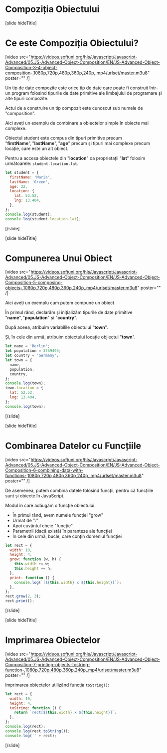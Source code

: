 # Compoziția Obiectului

[slide hideTitle]

# Ce este Compoziția Obiectului?

[video src="https://videos.softuni.org/hls/Javascript/Javascript-Advanced/05.JS-Advanced-Object-Composition/EN/JS-Advanced-Object-Composition-3-4-object-composition-,1080p,720p,480p,360p,240p,.mp4/urlset/master.m3u8" poster="" /]

Un tip de date compozite este orice tip de date care poate fi construit într-un program folosind tipurile de date primitive ale limbajului de programare și alte tipuri compozite.

Actul de a construire un tip compozit este cunoscut sub numele de "composition".

Aici aveți un exemplu de combinare a obiectelor simple în obiecte mai complexe.

Obiectul student este compus din tipuri primitive precum "**firstName**", "**lastName**", "**age**" precum și tipuri mai complexe precum locație, care este un alt obiect.

Pentru a accesa obiectele din "**location**" oa proprietații "**lat**" folosim următoarele: `student.location.lat`.

```js live
let student = {
  firstName: 'Maria',
  lastName: 'Green',
  age: 22,
  location: {
    lat: 52.52,
    lng: 13.404,
  },
};
console.log(student);
console.log(student.location.lat);
```

[/slide]

[slide hideTitle]

# Compunerea Unui Obiect

[video src="https://videos.softuni.org/hls/Javascript/Javascript-Advanced/05.JS-Advanced-Object-Composition/EN/JS-Advanced-Object-Composition-5-composing-objects-,1080p,720p,480p,360p,240p,.mp4/urlset/master.m3u8" poster="" /]

Aici aveți un exemplu cum putem compune un obiect.

În primul rând, declarăm și inițializăm tipurile de date primitive "**name**", "**population**" și "**country**".

După aceea, atribuim variabilile obiectului "**town**".

Și, în cele din urmă, atribuim obiectului locație objiectul "**town**".


```js live
let name = 'Berlin';
let population = 3769495;
let country = 'Germany';
let town = {
  name,
  population,
  country,
};
console.log(town);
town.location = {
  lat: 52.52,
  lng: 13.404,
};
console.log(town);
```

[/slide]

[slide hideTitle]

# Combinarea Datelor cu Funcțiile

[video src="https://videos.softuni.org/hls/Javascript/Javascript-Advanced/05.JS-Advanced-Object-Composition/EN/JS-Advanced-Object-Composition-6-combining-data-with-functions-,1080p,720p,480p,360p,240p,.mp4/urlset/master.m3u8" poster="" /]

De asemenea, putem combina datele folosind funcții, pentru că funcțiile sunt și obiecte în JavaScript.

Modul în care adăugăm o funcție obiectului:

- În primul rând, avem numele funcției "grow"
- Urmat de ":" 
- Apoi cuvântul cheie "funcţie"
- Parametrii (dacă există) în paranteze ale funcției
- În cele din urmă, bucle, care conțin domeniul funcției

```js live
let rect = {
  width: 10,
  height: 4,
  grow: function (w, h) {
    this.width += w;
    this.height += h;
  },
  print: function () {
    console.log(`[${this.width} x ${this.height}]`);
  },
};
rect.grow(2, 3);
rect.print();
```

[/slide]

[slide hideTitle]

# Imprimarea Obiectelor

[video src="https://videos.softuni.org/hls/Javascript/Javascript-Advanced/05.JS-Advanced-Object-Composition/EN/JS-Advanced-Object-Composition-7-printing-objects-tostring-function-,1080p,720p,480p,360p,240p,.mp4/urlset/master.m3u8" poster="" /]

Imprimarea obiectelor utilizând funcția `toString()`:

```js live
let rect = {
  width: 10,
  height: 4,
  toString: function () {
    return `rect[${this.width} x ${this.height}]`;
  },
};
console.log(rect);
console.log(rect.toString());
console.log('' + rect);
```

[/slide]
